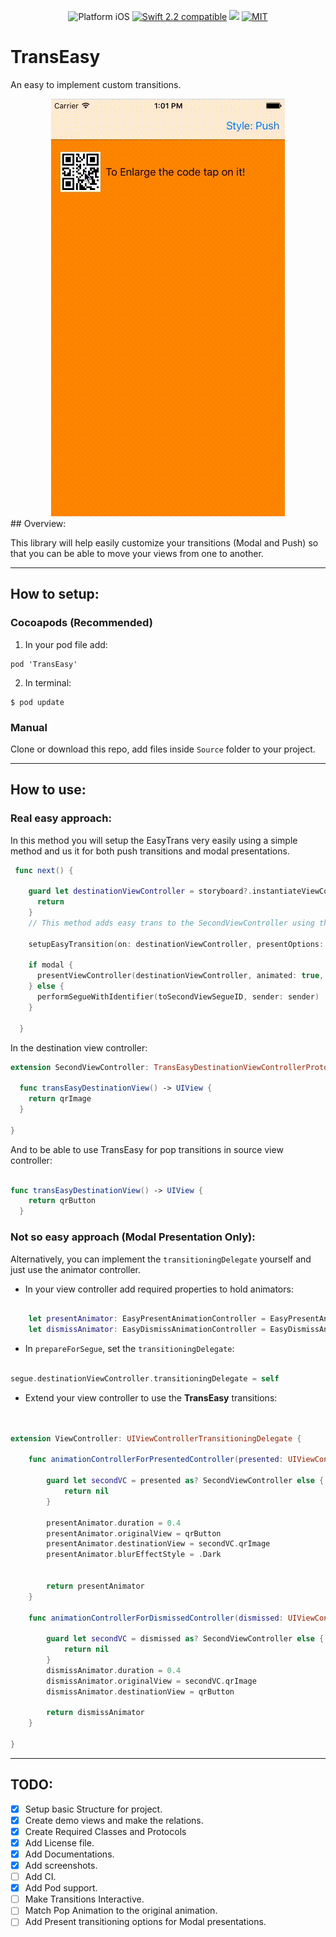 
<p align="center">
<img src="https://img.shields.io/badge/platform-iOS-blue.svg?style=flat" alt="Platform iOS" />
<a href="https://developer.apple.com/swift"><img src="https://img.shields.io/badge/Swift_2.2-compatible-4BC51D.svg?style=flat" alt="Swift 2.2 compatible" /></a>
<a href="https://cocoapods.org"><img src='https://img.shields.io/cocoapods/v/TransEasy.svg' /></a>
<a href="http://mit-license.org"><img src="https://img.shields.io/badge/license-MIT-blue.svg?style=flat" alt="MIT" /></a>

</p>

# TransEasy
An easy to implement custom transitions.
<div align="center">
<img src="images/demo.gif" alt="demo"/>
</div>
## Overview:

This library will help easily customize your transitions (Modal and Push) so that you can be able to move your views from one to another.

---
## How to setup:

### Cocoapods (Recommended)

1. In your pod file add:
```
pod 'TransEasy'
```
2. In terminal:
```
$ pod update
```

### Manual

Clone or download this repo, add files inside `Source` folder to your project.

---

## How to use:

### Real easy approach:

In this method you will setup the EasyTrans very easily using a simple method and us it for both push transitions and modal presentations.

```swift
 func next() {

    guard let destinationViewController = storyboard?.instantiateViewControllerWithIdentifier("secondVC") else {
      return
    }
    // This method adds easy trans to the SecondViewController using the provided options for present and dismiss.

    setupEasyTransition(on: destinationViewController, presentOptions: TransEasyPresentOptions(duration: 0.4, sourceView: qrButton, blurStyle: UIBlurEffectStyle.Dark), dismissOptions: TransEasyDismissOptions(duration: 0.4, destinationView: qrButton, interactive: true))

    if modal {
      presentViewController(destinationViewController, animated: true, completion: nil)
    } else {
      performSegueWithIdentifier(toSecondViewSegueID, sender: sender)
    }

  }

```

In the destination view controller:

```swift
extension SecondViewController: TransEasyDestinationViewControllerProtocol {

  func transEasyDestinationView() -> UIView {
    return qrImage
  }

}

```

And to be able to use TransEasy for pop transitions in source view controller:

```swift

func transEasyDestinationView() -> UIView {
    return qrButton
  }

```



### Not so easy approach (Modal Presentation Only):
Alternatively, you can implement the `transitioningDelegate` yourself and just use the animator controller.
 * In your view controller add required properties to hold animators:

```swift

    let presentAnimator: EasyPresentAnimationController = EasyPresentAnimationController()
    let dismissAnimator: EasyDismissAnimationController = EasyDismissAnimationController()    
```

* In `prepareForSegue`, set the `transitioningDelegate`:

```swift

segue.destinationViewController.transitioningDelegate = self


```

* Extend your view controller to use the **TransEasy** transitions:


 ```swift


 extension ViewController: UIViewControllerTransitioningDelegate {

     func animationControllerForPresentedController(presented: UIViewController, presentingController presenting: UIViewController, sourceController source: UIViewController) -> UIViewControllerAnimatedTransitioning? {

         guard let secondVC = presented as? SecondViewController else {
             return nil
         }

         presentAnimator.duration = 0.4
         presentAnimator.originalView = qrButton
         presentAnimator.destinationView = secondVC.qrImage
         presentAnimator.blurEffectStyle = .Dark


         return presentAnimator
     }

     func animationControllerForDismissedController(dismissed: UIViewController) -> UIViewControllerAnimatedTransitioning? {

         guard let secondVC = dismissed as? SecondViewController else {
             return nil
         }
         dismissAnimator.duration = 0.4
         dismissAnimator.originalView = secondVC.qrImage
         dismissAnimator.destinationView = qrButton

         return dismissAnimator
     }

 }

 ```

---

## TODO:

- [x] Setup basic Structure for project.
- [x] Create demo views and make the relations.
- [x] Create Required Classes and Protocols
- [x] Add License file.
- [x] Add Documentations.
- [x] Add screenshots.
- [ ] Add CI.
- [x] Add Pod support.
- [ ] Make Transitions Interactive.
- [ ] Match Pop Animation to the original animation.
- [ ] Add Present transitioning options for Modal presentations.

